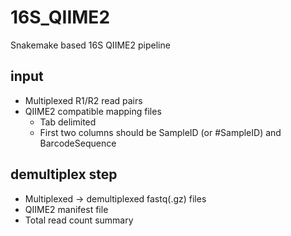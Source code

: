 # 16S_QIIME2
Snakemake based 16S QIIME2 pipeline 

## input
- Multiplexed R1/R2 read pairs
- QIIME2 compatible mapping files
  - Tab delimited
  - First two columns should be SampleID (or #SampleID) and BarcodeSequence

## demultiplex step
- Multiplexed -> demultiplexed fastq(.gz) files
- QIIME2 manifest file
- Total read count summary
